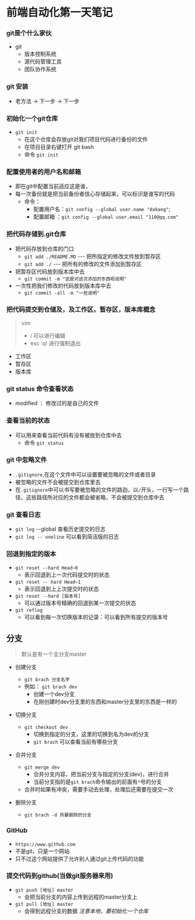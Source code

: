 # 前端自动化第一天笔记

### git是个什么家伙

- git
    + 版本控制系统
    + 源代码管理工具
    + 团队协作系统

### git 安装

- 老方法 -> 下一步 -> 下一步

### 初始化一个git仓库

- `git init`
    + 在这个仓库会存放git对我们项目代码进行备份的文件
    + 在项目目录右键打开 git bash
    + 命令 `git init`


### 配置使用者的用户名和邮箱

- 即在git中配置当前适应这是谁，
- 每一次备份就是把当前备份者信心存储起来，可以标识是谁写的代码
    + 命令：
        * 配置用户名：`git config --global user.name "dakang"`;
        * 配置邮箱  ：`git config --global user.email "110@qq.com"`

### 把代码存储到.git仓库

- 把代码存放到仓库的门口
    + `git add ./README.MD`  --- 把所指定的修改文件放到暂存区
    + `git add ./`  --- 把所有的修改的文件添加到暂存区
- 把暂存区代码放到版本库中去
    + `git commit -m "这是对这次添加的东西呃说明"`
- 一次性把我们修改的代码放到版本库中去
    + `git commit -all -m "一些说明"`

### 把代码提交到仓储及，及工作区，暂存区，版本库概念
> vim <br>
> - i 可以进行编辑   <br>
> -  esc :q! 进行强制退出

- 工作区
- 暂存区
- 版本库

### git status 命令查看状态

-  modified ： 修改过的是自己的文件

### 查看当前的状态

- 可以用来查看当前代码有没有被放到仓库中去
    + 命令 `git status`

### git 中忽略文件

- `.gitignore`,在这个文件中可以设置要被忽略的文件或者目录
- 被忽略的文件不会被提交到仓库里去
- 在`.gitignore`中可以书写要被忽略的文件的路劲，以`/`开头，一行写一个路径，这些路径所对应的文件都会被省略，不会被提交到仓库中去

### git 查看日志

- `git log`  --global 查看历史提交的日志
- `git log -- oneline` 可以看到简洁版的日志

### 回退到指定的版本

- `git reset --hard Head~0`
    + 表示回退到上一次代码提交时的状态
- `git reset -- hard Head~1`
    + 表示回退到上上次提交时的状态
- `git reset --hard [版本号]`
    + 可以通过版本号精确的回退到某一次提交的状态
- `git reflog`
    + 可以看到每一次切换版本的记录：可以看到所有提交的版本号

## 分支
> 默认是有一个主分支master

- 创建分支
    + `git brach 分支名字`
    + 例如： `git brach dev`
        * 创建一个dev分支
        * 在刚创建时dev分支里的东西和master分支里的东西是一样的
- 切换分支
    + `git checkout dev`
        * 切换到指定的分支，这里的切换到名为dev的分支
        * `git brach` 可以查看当前有哪些分支

- 合并分支
    + `git merge dev`
        * 合并分支内容，把当前分支与指定的分支(dev)，进行合并
        * 当前分支指的是`git brach`命令输出的前面有`*`号的分支
    + 合并时如果有冲突，需要手动去处理，处理后还需要在提交一次

- 删除分支
    + `git brach -d 所要删除的分支`


### GitHub

- `https://www.github.com`
- 不是git，只是一个网站
- 只不过这个网站提供了允许别人通过git上传代码的功能

### 提交代码到github(当做git服务器来用)

- `git push [地址] master`
    + 会把当前分支的内容上传到远程的master分支上
- `git pull [地址] master`
    + 会得到远程分支的数据 *注意本地，要初始化一个仓库*
